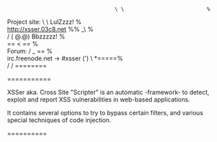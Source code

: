                                        \ \                           %
Project site:                           \ \     LulZzzz!           %  
http://xsser.03c8.net                 %% \_\                      %   
                                      \/ ( @.@)         Bbzzzzz!      %  
                                       \== < ==                  %      
Forum:                                    / \_      ==       %          
irc.freenode.net -> #xsser              (')   \   *=====%             
                                       /  /       ========              

===========

XSSer aka. Cross Site "Scripter" is an automatic -framework- to detect, exploit and report XSS vulnerabilities in web-based applications. 

It contains several options to try to bypass certain filters, and various special techniques of code injection.

==========

